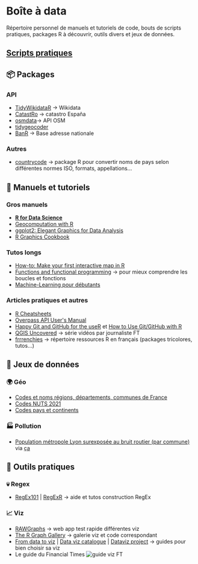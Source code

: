 # Boîte à data

Répertoire personnel de manuels et tutoriels de code, bouts de scripts pratiques, packages R à découvrir, outils divers et jeux de données.

## [Scripts pratiques](https://github.com/martiblc/Boite-magique-R/blob/main/scripts_pratiques.md)


## 📦 Packages
### API
- [TidyWikidataR](https://github.com/EDJNet/tidywikidatar/) -> Wikidata
- [CatastRo](https://ropenspain.github.io/CatastRo/articles/CatastRo.html) -> catastro España
- [osmdata](https://github.com/ropensci/osmdata?utm_source=pocket_mylist)-> API OSM
- [tidygeocoder](https://jessecambon.github.io/tidygeocoder/)
- [BanR](https://github.com/joelgombin/banR) -> Base adresse nationale
### Autres
- [countrycode](https://vincentarelbundock.github.io/countrycode/) -> package R pour convertir noms de pays selon différentes normes ISO, formats, appellations... 


## 📕 Manuels et tutoriels
### Gros manuels
- [**R for Data Science**](https://r4ds.had.co.nz/)
- [Geocomputation with R](https://geocompr.robinlovelace.net/index.html)
- [ggplot2: Elegant Graphics for Data Analysis](https://ggplot2-book.org/index.html)
- [R Graphics Cookbook](https://r-graphics.org/)

### Tutos longs
- [How-to: Make your first interactive map in R](https://www.helenmakesmaps.com/post/how-to-make-your-first-interactive-map-in-r-gis?utm_source=pocket_mylist)
- [Functions and functional programming](https://wilkelab.org/SDS375/slides/functional-programming.html#1) -> pour mieux comprendre les boucles et fonctions
- [Machine-Learning pour débutants](https://github.com/microsoft/ML-For-Beginners)

### Articles pratiques et autres
- [R Cheatsheets](https://www.rstudio.com/resources/cheatsheets/)
- [Overpass API User's Manual](https://dev.overpass-api.de/overpass-doc/en/)
- [Happy Git and GitHub for the useR](https://happygitwithr.com/index.html) et [How to Use Git/GitHub with R](https://rfortherestofus.com/2021/02/how-to-use-git-github-with-r/)
- [QGIS Uncovered](https://www.youtube.com/playlist?list=PL7HotvlLKHCs9nD1fFUjSOsZrsnctyV2R&app=desktop) -> série vidéos par journaliste FT
- [frrrenchies](https://github.com/frrrenchies/frrrenchies) -> répertoire ressources R en français (packages tricolores, tutos...)


## 🔣 Jeux de données
### 🌍 Géo
- [Codes et noms régions, départements, communes de France](https://github.com/martiblc/Boite-a-data/blob/main/donnees/comm_reg_dept_2022.csv)
- [Codes NUTS 2021](https://github.com/martiblc/Boite-magique-R/blob/main/donnees/NUTS2021.csv)
- [Codes pays et continents](https://github.com/martiblc/Boite-magique-R/blob/main/donnees/codepayscontinents.csv)

### 🏭 Pollution
- [Population métropole Lyon surexposée au bruit routier (par commune)](https://github.com/martiblc/Boite-a-data/blob/main/donnees/pollution/pop_surex_bruit_routier.csv) via [ça](https://www.grandlyon.com/fileadmin/user_upload/media/pdf/environnement/bruit/20211220_planbruit-2021-2024.pdf)



## 🔨 Outils pratiques
### 💀 Regex
- [RegEx101](https://regex101.com/) | [RegExR](https://regexr.com/) -> aide et tutos construction RegEx
### 📈 Viz
- [RAWGraphs](https://app.rawgraphs.io/) -> web app test rapide différentes viz
- [The R Graph Gallery](https://r-graph-gallery.com/index.html) -> galerie viz et code correspondant
- [From data to viz](https://www.data-to-viz.com/) | [Data viz catalogue](https://datavizcatalogue.com/) | [Dataviz project](https://datavizproject.com/) -> guides pour bien choisir sa viz
- Le guide du Financial Times
![guide viz FT](https://github.com/Financial-Times/chart-doctor/blob/main/visual-vocabulary/poster.png?raw=true)
